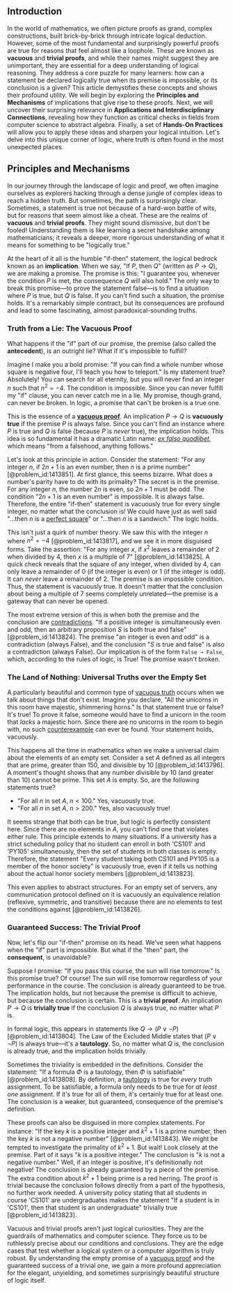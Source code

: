 ## Introduction
In the world of mathematics, we often picture proofs as grand, complex constructions, built brick-by-brick through intricate logical deduction. However, some of the most fundamental and surprisingly powerful proofs are true for reasons that feel almost like a loophole. These are known as **vacuous** and **trivial proofs**, and while their names might suggest they are unimportant, they are essential for a deep understanding of logical reasoning. They address a core puzzle for many learners: how can a statement be declared logically true when its premise is impossible, or its conclusion is a given? This article demystifies these concepts and shows their profound utility. We will begin by exploring the **Principles and Mechanisms** of implications that give rise to these proofs. Next, we will uncover their surprising relevance in **Applications and Interdisciplinary Connections**, revealing how they function as critical checks in fields from computer science to abstract algebra. Finally, a set of **Hands-On Practices** will allow you to apply these ideas and sharpen your logical intuition. Let's delve into this unique corner of logic, where truth is often found in the most unexpected places.

## Principles and Mechanisms

In our journey through the landscape of logic and proof, we often imagine ourselves as explorers hacking through a dense jungle of complex ideas to reach a hidden truth. But sometimes, the path is surprisingly clear. Sometimes, a statement is true not because of a hard-won battle of wits, but for reasons that seem almost like a cheat. These are the realms of **vacuous** and **trivial proofs**. They might sound dismissive, but don't be fooled! Understanding them is like learning a secret handshake among mathematicians; it reveals a deeper, more rigorous understanding of what it means for something to be "logically true."

At the heart of it all is the humble "if-then" statement, the logical bedrock known as an **implication**. When we say, "If $P$, then $Q$" (written as $P \rightarrow Q$), we are making a promise. The promise is this: "I guarantee you, whenever the condition $P$ is met, the consequence $Q$ will also hold." The only way to break this promise—to prove the statement false—is to find a situation where $P$ is true, but $Q$ is false. If you can't find such a situation, the promise holds. It's a remarkably simple contract, but its consequences are profound and lead to some fascinating, almost paradoxical-sounding truths.

### Truth from a Lie: The Vacuous Proof

What happens if the "if" part of our promise, the premise (also called the **antecedent**), is an outright lie? What if it's impossible to fulfill?

Imagine I make you a bold promise: "If you can find a whole number whose square is negative four, I'll teach you how to teleport." Is my statement true? Absolutely! You can search for all eternity, but you will never find an integer $n$ such that $n^2 = -4$. The condition is impossible. Since you can never fulfill my "if" clause, you can never catch me in a lie. My promise, though grand, can never be broken. In logic, a promise that can't be broken is a true one.

This is the essence of a **[vacuous proof](@article_id:271051)**. An implication $P \rightarrow Q$ is **vacuously true** if the premise $P$ is always false. Since you can't find an instance where $P$ is true and $Q$ is false (because $P$ is *never* true), the implication holds. This idea is so fundamental it has a dramatic Latin name: *[ex falso quodlibet](@article_id:265066)*, which means "from a falsehood, anything follows."

Let's look at this principle in action. Consider the statement: "For any integer $n$, if $2n+1$ is an even number, then $n$ is a prime number" [@problem_id:1413851]. At first glance, this seems bizarre. What does a number's parity have to do with its primality? The secret is in the premise. For any integer $n$, the number $2n$ is even, so $2n+1$ must be odd. The condition "$2n+1$ is an even number" is impossible. It is always false. Therefore, the entire "if-then" statement is vacuously true for every single integer, no matter what the conclusion is! We could have just as well said "...then $n$ is a [perfect square](@article_id:635128)" or "...then $n$ is a sandwich." The logic holds.

This isn't just a quirk of number theory. We saw this with the integer $n$ where $n^2 = -4$ [@problem_id:1413817], and we see it in more disguised forms. Take the assertion: "For any integer $x$, if $x^2$ leaves a remainder of 2 when divided by 4, then $x$ is a multiple of 7" [@problem_id:1413825]. A quick check reveals that the square of any integer, when divided by 4, can only leave a remainder of 0 (if the integer is even) or 1 (if the integer is odd). It can *never* leave a remainder of 2. The premise is an impossible condition. Thus, the statement is vacuously true. It doesn't matter that the conclusion about being a multiple of 7 seems completely unrelated—the premise is a gateway that can never be opened.

The most extreme version of this is when both the premise and the conclusion are [contradictions](@article_id:261659). "If a positive integer is simultaneously even and odd, then an arbitrary proposition $S$ is both true and false" [@problem_id:1413824]. The premise "an integer is even and odd" is a contradiction (always False), and the conclusion "$S$ is true and false" is also a contradiction (always False). Our implication is of the form `False → False`, which, according to the rules of logic, is True! The promise wasn't broken.

### The Land of Nothing: Universal Truths over the Empty Set

A particularly beautiful and common type of [vacuous truth](@article_id:261530) occurs when we talk about things that don't exist. Imagine you declare, "All the unicorns in this room have majestic, shimmering horns." Is that statement true or false? It's true! To prove it false, someone would have to find a unicorn in the room that *lacks* a majestic horn. Since there are no unicorns in the room to begin with, no such [counterexample](@article_id:148166) can ever be found. Your statement holds, vacuously.

This happens all the time in mathematics when we make a universal claim about the elements of an empty set. Consider a set $A$ defined as all integers that are prime, greater than 150, and divisible by 10 [@problem_id:1413796]. A moment's thought shows that any number divisible by 10 (and greater than 10) cannot be prime. This set $A$ is empty. So, are the following statements true?

- "For all $n$ in set $A$, $n < 100$." Yes, vacuously true.
- "For all $n$ in set $A$, $n > 200$." Yes, also vacuously true!

It seems strange that both can be true, but logic is perfectly consistent here. Since there are no elements in $A$, you can't find one that violates either rule. This principle extends to many situations. If a university has a strict scheduling policy that no student can enroll in both 'CS101' and 'PY105' simultaneously, then the set of students in both classes is empty. Therefore, the statement "Every student taking both CS101 and PY105 is a member of the honor society" is vacuously true, even if it tells us nothing about the actual honor society members [@problem_id:1413823].

This even applies to abstract structures. For an empty set of servers, any communication protocol defined on it is vacuously an equivalence relation (reflexive, symmetric, and transitive) because there are no elements to test the conditions against [@problem_id:1413826].

### Guaranteed Success: The Trivial Proof

Now, let's flip our "if-then" promise on its head. We've seen what happens when the "if" part is impossible. But what if the "then" part, the **consequent**, is unavoidable?

Suppose I promise: "If you pass this course, the sun will rise tomorrow." Is this promise true? Of course! The sun will rise tomorrow regardless of your performance in the course. The conclusion is already guaranteed to be true. The implication holds, but not because the premise is difficult to achieve, but because the conclusion is certain. This is a **trivial proof**. An implication $P \rightarrow Q$ is **trivially true** if the conclusion $Q$ is always true, no matter what $P$ is.

In formal logic, this appears in statements like $Q \rightarrow (P \lor \neg P)$ [@problem_id:1413804]. The Law of the Excluded Middle states that $(P \lor \neg P)$ is always true—it's a **tautology**. So, no matter what $Q$ is, the conclusion is already true, and the implication holds trivially.

Sometimes the triviality is embedded in the definitions. Consider the statement: "If a formula $\Phi$ is a tautology, then $\Phi$ is satisfiable" [@problem_id:1413808]. By definition, a [tautology](@article_id:143435) is true for *every* truth assignment. To be satisfiable, a formula only needs to be true for *at least one* assignment. If it's true for all of them, it's certainly true for at least one. The conclusion is a weaker, but guaranteed, consequence of the premise's definition.

These proofs can also be disguised in more complex statements. For instance: "If the key $k$ is a positive integer and $k^2 + 1$ is a prime number, then the key $k$ is not a negative number" [@problem_id:1413843]. We might be tempted to investigate the primality of $k^2+1$. But wait! Look closely at the premise. Part of it says "$k$ is a positive integer." The conclusion is "$k$ is not a negative number." Well, if an integer is positive, it's definitionally not negative! The conclusion is already guaranteed by a piece of the premise. The extra condition about $k^2+1$ being prime is a red herring. The proof is trivial because the conclusion follows directly from a part of the hypothesis, no further work needed. A university policy stating that all students in course 'CS101' are undergraduates makes the statement "If a student is in 'CS101', then that student is an undergraduate" trivially true [@problem_id:1413823].

Vacuous and trivial proofs aren't just logical curiosities. They are the guardrails of mathematics and computer science. They force us to be ruthlessly precise about our conditions and conclusions. They are the edge cases that test whether a logical system or a computer algorithm is truly robust. By understanding the empty promise of a [vacuous proof](@article_id:271051) and the guaranteed success of a trivial one, we gain a more profound appreciation for the elegant, unyielding, and sometimes surprisingly beautiful structure of logic itself.